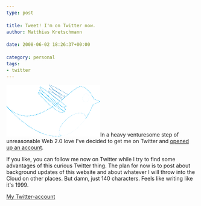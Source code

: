 ```yaml
---
type: post

title: Tweet! I'm on Twitter now.
author: Matthias Kretschmann

date: 2008-06-02 18:26:37+00:00

category: personal
tags:
- twitter
---
```


![Twitter](../media/twitter.png)In a heavy venturesome step of unreasonable Web 2.0 love I've decided to get me on Twitter and [opened up an account](https://twitter.com/kremalicious).

<!-- more -->

If you like, you can follow me now on Twitter while I try to find some advantages of this curious Twitter thing. The plan for now is to post about background updates of this website and about whatever I will throw into the Cloud on other places. But damn, just 140 characters. Feels like writing like it's 1999.

[My Twitter-account](https://twitter.com/kremalicious)
